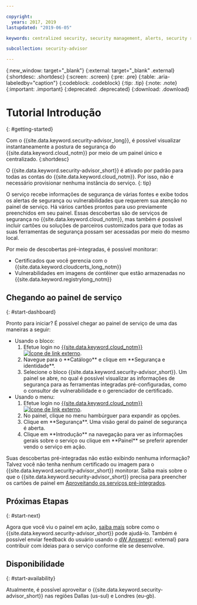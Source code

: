 ```yaml
---

copyright:
  years: 2017, 2019
lastupdated: "2019-06-05"

keywords: centralized security, security management, alerts, security risk, insights, threat detection

subcollection: security-advisor

---
```


{:new_window: target="_blank"}
{:external: target="_blank" .external}
{:shortdesc: .shortdesc}
{:screen: .screen}
{:pre: .pre}
{:table: .aria-labeledby="caption"}
{:codeblock: .codeblock}
{:tip: .tip}
{:note: .note}
{:important: .important}
{:deprecated: .deprecated}
{:download: .download}


# Tutorial Introdução
{: #getting-started}

Com o {{site.data.keyword.security-advisor_long}}, é possível visualizar instantaneamente a postura de segurança do {{site.data.keyword.cloud_notm}} por meio de um painel único e centralizado.
{:shortdesc}

O {{site.data.keyword.security-advisor_short}} é ativado por padrão para todas as contas do {{site.data.keyword.cloud_notm}}. Por isso, não é necessário provisionar nenhuma instância do serviço.
{: tip}

O serviço recebe informações de segurança de várias fontes e exibe todos os alertas de segurança ou vulnerabilidades que requerem sua atenção no painel de serviço. Há vários cartões prontos para uso previamente preenchidos em seu painel. Essas descobertas são de serviços de segurança no {{site.data.keyword.cloud_notm}}, mas também é possível incluir cartões ou soluções de parceiros customizados para que todas as suas ferramentas de segurança possam ser acessadas por meio do mesmo local.

Por meio de descobertas pré-integradas, é possível monitorar:

- Certificados que você gerencia com o {{site.data.keyword.cloudcerts_long_notm}}
- Vulnerabilidades em imagens de contêiner que estão armazenadas no {{site.data.keyword.registrylong_notm}}



## Chegando ao painel de serviço
{: #start-dashboard}

Pronto para iniciar? É possível chegar ao painel de serviço de uma das maneiras a seguir:

<ul>
  <li>Usando o bloco:
    <ol>
      <li>Efetue login no <a href="https://cloud.ibm.com/login" target="_blank">{{site.data.keyword.cloud_notm}}<img src="../../icons/launch-glyph.svg" alt="Ícone de link externo"></a>.</li>
      <li>Navegue para o **Catálogo** e clique em **Segurança e identidade**.</li>
      <li>Selecione o bloco {{site.data.keyword.security-advisor_short}}. Um painel se abre, no qual é possível visualizar as informações de segurança para as ferramentas integradas pré-configuradas, como o consultor de vulnerabilidade e o gerenciador de certificado.</li>
    </ol>
  </li>
  <li>Usando o menu:
    <ol>
      <li>Efetue login no <a href="https://cloud.ibm.com/login" target="_blank">{{site.data.keyword.cloud_notm}}<img src="../../icons/launch-glyph.svg" alt="Ícone de link externo"></a>.</li>
      <li>No painel, clique no menu hambúrguer para expandir as opções.</li>
      <li>Clique em **Segurança**. Uma visão geral do painel de segurança é aberta.</li>
      <li>Clique em **Introdução** na navegação para ver as informações gerais sobre o serviço ou clique em **Painel** se preferir aprender vendo o serviço em ação.</li>
    </ol>
  </li>
</ul>

Suas descobertas pré-integradas não estão exibindo nenhuma informação? Talvez você não tenha nenhum certificado ou imagem para o {{site.data.keyword.security-advisor_short}} monitorar. Saiba mais sobre o que o {{site.data.keyword.security-advisor_short}} precisa para preencher os cartões de painel em [Aproveitando os serviços pré-integrados](/docs/services/security-advisor?topic=security-advisor-setup-services).


## Próximas Etapas
{: #start-next}

Agora que você viu o painel em ação, [saiba mais](/docs/services/security-advisor?topic=security-advisor-about) sobre como o {{site.data.keyword.security-advisor_short}} pode ajudá-lo. Também é possível enviar feedback do usuário usando o [dW Answers](https://developer.ibm.com){: external} para contribuir com ideias para o serviço conforme ele se desenvolve.


## Disponibilidade
{: #start-availability}

Atualmente, é possível aproveitar o {{site.data.keyword.security-advisor_short}} nas regiões Dallas (us-sul) e Londres (eu-gb).
